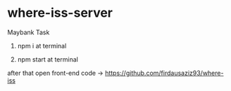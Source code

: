 # where-iss-server
Maybank Task


1. npm i at terminal

2. npm start at terminal

after that open front-end code -> https://github.com/firdausaziz93/where-iss

